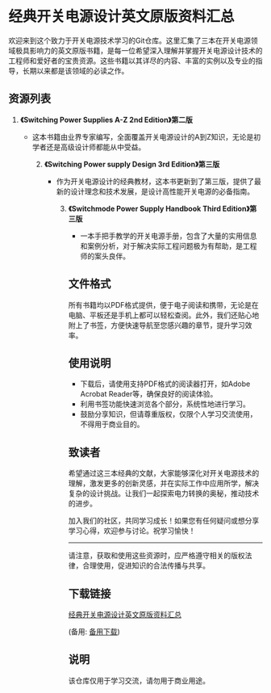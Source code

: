 # 经典开关电源设计英文原版资料汇总

欢迎来到这个致力于开关电源技术学习的Git仓库。这里汇集了三本在开关电源领域极具影响力的英文原版书籍，是每一位希望深入理解并掌握开关电源设计技术的工程师和爱好者的宝贵资源。这些书籍以其详尽的内容、丰富的实例以及专业的指导，长期以来都是该领域的必读之作。

## 资源列表

1. **《Switching Power Supplies A-Z 2nd Edition》第二版**  
   - 这本书籍由业界专家编写，全面覆盖开关电源设计的A到Z知识，无论是初学者还是高级设计师都能从中受益。

      2. **《Switching Power supply Design 3rd Edition》第三版**  
         - 作为开关电源设计的经典教材，这本书更新到了第三版，提供了最新的设计理念和技术发展，是设计高性能开关电源的必备指南。

            3. **《Switchmode Power Supply Handbook Third Edition》第三版**  
               - 一本手把手教学的开关电源手册，包含了大量的实用信息和案例分析，对于解决实际工程问题极为有帮助，是工程师的案头良伴。

               ## 文件格式

               所有书籍均以PDF格式提供，便于电子阅读和携带，无论是在电脑、平板还是手机上都可以轻松查阅。此外，我们还贴心地附上了书签，方便快速导航至您感兴趣的章节，提升学习效率。

               ## 使用说明

               - 下载后，请使用支持PDF格式的阅读器打开，如Adobe Acrobat Reader等，确保良好的阅读体验。
               - 利用书签功能快速浏览各个部分，系统性地进行学习。
               - 鼓励分享知识，但请尊重版权，仅限个人学习交流使用，不得用于商业目的。

               ## 致读者

               希望通过这三本经典的文献，大家能够深化对开关电源技术的理解，激发更多的创新灵感，并在实际工作中应用所学，解决复杂的设计挑战。让我们一起探索电力转换的奥秘，推动技术的进步。

               加入我们的社区，共同学习成长！如果您有任何疑问或想分享学习心得，欢迎参与讨论。祝学习愉快！

               ---  
               请注意，获取和使用这些资源时，应严格遵守相关的版权法律，合理使用，促进知识的合法传播与共享。

               ## 下载链接
               [经典开关电源设计英文原版资料汇总](https://pan.quark.cn/s/22caec3989ac) 

               (备用: [备用下载](https://pan.baidu.com/s/14ywhhVChAocFRcbaz4B6dw?pwd=1234))

               ## 说明

               该仓库仅用于学习交流，请勿用于商业用途。
